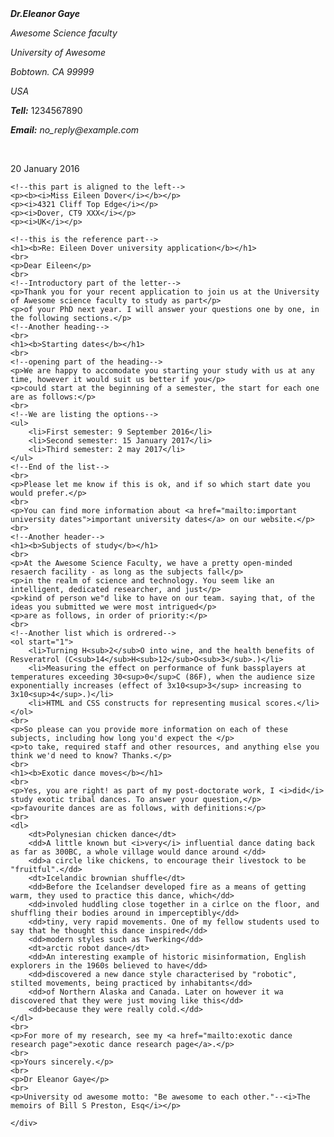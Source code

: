 <!DOCTYPE html>
<html lang="en">
<head>
    <meta charset="UTF-8">
    <meta http-equiv="X-UA-Compatible" content="IE=edge">
    <meta name="viewport" content="width=device-width, initial-scale=1.0">
    <title>Letter</title>
</head>
<style>
    body {
		margin: 0;
		padding-top: 20px;
		padding-left: 20px;
		padding-bottom: 20px;
		padding-right: 20px;
	}

.addDiv {
    text-align: right;
  }
  </style>
<body>
    <div class="container">
        <!--this part is aligned to the top right corner-->
    <div class="addDiv">
        <p><b><i>Dr.Eleanor Gaye</i></b></p>   
        <p><i>Awesome Science faculty</i></p> 
        <p><i>University of Awesome</i></p>
        <p><i>Bobtown. CA 99999</i></p>
        <p><i>USA</i></p>
        <p><b><i>Tell:</i></b> 1234567890</i></p>
        <p><i><b>Email:</b> no_reply@example.com</i></p>
        <br>
        <p>20 January 2016</p>
    </div>


    <!--this part is aligned to the left-->
    <p><b><i>Miss Eileen Dover</i></b></p>
    <p><i>4321 Cliff Top Edge</i></p>
    <p><i>Dover, CT9 XXX</i></p>
    <p><i>UK</i></p>

    <!--this is the reference part-->
    <h1><b>Re: Eileen Dover university application</b></h1>
    <br>
    <p>Dear Eileen</p>
    <br>
    <!--Introductory part of the letter-->
    <p>Thank you for your recent application to join us at the University of Awesome science faculty to study as part</p>
    <p>of your PhD next year. I will answer your questions one by one, in the following sections.</p>
    <!--Another heading-->
    <br>
    <h1><b>Starting dates</b></h1>
    <br>
    <!--opening part of the heading-->
    <p>We are happy to accomodate you starting your study with us at any time, however it would suit us better if you</p>
    <p>could start at the beginning of a semester, the start for each one are as follows:</p>
    <br>
    <!--We are listing the options-->
    <ul>
        <li>First semester: 9 September 2016</li>
        <li>Second semester: 15 January 2017</li>
        <li>Third semester: 2 may 2017</li>
    </ul>
    <!--End of the list-->
    <br>
    <p>Please let me know if this is ok, and if so which start date you would prefer.</p>
    <br>
    <p>You can find more information about <a href="mailto:important university dates">important university dates</a> on our website.</p>
    <br>
    <!--Another header-->
    <h1><b>Subjects of study</b></h1>
    <br>
    <p>At the Awesome Science Faculty, we have a pretty open-minded resaerch facility - as long as the subjects fall</p>
    <p>in the realm of science and technology. You seem like an intelligent, dedicated researcher, and just</p>
    <p>kind of person we"d like to have on our team. saying that, of the ideas you submitted we were most intrigued</p>
    <p>are as follows, in order of priority:</p>
    <br>
    <!--Another list which is ordrered-->
    <ol start="1">
        <li>Turning H<sub>2</sub>O into wine, and the health benefits of Resveratrol (C<sub>14</sub>H<sub>12</sub>O<sub>3</sub>.)</li>
        <li>Measuring the effect on performance of funk bassplayers at temperatures exceeding 30<sup>0</sup>C (86F), when the audience size exponentially increases (effect of 3x10<sup>3</sup> increasing to 3x10<sup>4</sup>.)</li>
        <li>HTML and CSS constructs for representing musical scores.</li>
    </ol>
    <br>
    <p>So please can you provide more information on each of these subjects, including how long you'd expect the </p>
    <p>to take, required staff and other resources, and anything else you think we'd need to know? Thanks.</p>
    <br>
    <h1><b>Exotic dance moves</b></h1>
    <br>
    <p>Yes, you are right! as part of my post-doctorate work, I <i>did</i> study exotic tribal dances. To answer your question,</p>
    <p>favourite dances are as follows, with definitions:</p>
    <br>
    <dl>
        <dt>Polynesian chicken dance</dt>
        <dd>A little known but <i>very</i> influential dance dating back as far as 300BC, a whole village would dance around </dd>
        <dd>a circle like chickens, to encourage their livestock to be "fruitful".</dd>
        <dt>Icelandic brownian shuffle</dt>
        <dd>Before the Icelandser developed fire as a means of getting warm, they used to practice this dance, which</dd>
        <dd>involed huddling close together in a cirlce on the floor, and shuffling their bodies around in imperceptibly</dd>
        <dd>tiny, very rapid movements. One of my fellow students used to say that he thought this dance inspired</dd>
        <dd>modern styles such as Twerking</dd>
        <dt>arctic robot dance</dt>
        <dd>An interesting example of historic misinformation, English explorers in the 1960s believed to have</dd>
        <dd>discovered a new dance style characterised by "robotic", stilted movements, being practiced by inhabitants</dd>
        <dd>of Northern Alaska and Canada. Later on however it wa discovered that they were just moving like this</dd>
        <dd>because they were really cold.</dd>    
    </dl>
    <br>
    <p>For more of my research, see my <a href="mailto:exotic dance research page">exotic dance research page</a>.</p>
    <br>
    <p>Yours sincerely.</p>
    <br>
    <p>Dr Eleanor Gaye</p>
    <br>
    <p>University od awesome motto: "Be awesome to each other."--<i>The memoirs of Bill S Preston, Esq</i></p>

    </div>
</body>
</html>
